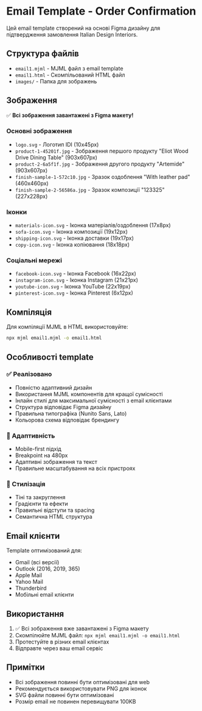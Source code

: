 # Email Template - Order Confirmation

Цей email template створений на основі Figma дизайну для підтвердження замовлення Italian Design Interiors.

## Структура файлів

- `email1.mjml` - MJML файл з email template
- `email1.html` - Скомпільований HTML файл
- `images/` - Папка для зображень

## Зображення

✅ **Всі зображення завантажені з Figma макету!**

### Основні зображення
- `logo.svg` - Логотип IDI (10x45px)
- `product-1-45201f.jpg` - Зображення першого продукту "Eliot Wood Drive Dining Table" (903x607px)
- `product-2-6a5f1f.jpg` - Зображення другого продукту "Artemide" (903x607px)
- `finish-sample-1-572c10.jpg` - Зразок оздоблення "With leather pad" (460x460px)
- `finish-sample-2-56586a.jpg` - Зразок композиції "123325" (227x228px)

### Іконки
- `materials-icon.svg` - Іконка матеріалів/оздоблення (17x8px)
- `sofa-icon.svg` - Іконка композиції (19x12px)
- `shipping-icon.svg` - Іконка доставки (19x17px)
- `copy-icon.svg` - Іконка копіювання (18x18px)

### Соціальні мережі
- `facebook-icon.svg` - Іконка Facebook (16x22px)
- `instagram-icon.svg` - Іконка Instagram (21x21px)
- `youtube-icon.svg` - Іконка YouTube (22x19px)
- `pinterest-icon.svg` - Іконка Pinterest (6x12px)

## Компіляція

Для компіляції MJML в HTML використовуйте:

```bash
npx mjml email1.mjml -o email1.html
```

## Особливості template

### ✅ Реалізовано
- Повністю адаптивний дизайн
- Використання MJML компонентів для кращої сумісності
- Інлайн стилі для максимальної сумісності з email клієнтами
- Структура відповідає Figma дизайну
- Правильна типографіка (Nunito Sans, Lato)
- Кольорова схема відповідає брендингу

### 📱 Адаптивність
- Mobile-first підхід
- Breakpoint на 480px
- Адаптивні зображення та текст
- Правильне масштабування на всіх пристроях

### 🎨 Стилізація
- Тіні та закруглення
- Градієнти та ефекти
- Правильні відступи та spacing
- Семантична HTML структура

## Email клієнти

Template оптимізований для:
- Gmail (всі версії)
- Outlook (2016, 2019, 365)
- Apple Mail
- Yahoo Mail
- Thunderbird
- Мобільні email клієнти

## Використання

1. ✅ Всі зображення вже завантажені з Figma макету
2. Скомпілюйте MJML файл: `npx mjml email1.mjml -o email1.html`
3. Протестуйте в різних email клієнтах
4. Відправте через ваш email сервіс

## Примітки

- Всі зображення повинні бути оптимізовані для web
- Рекомендується використовувати PNG для іконок
- SVG файли повинні бути оптимізовані
- Розмір email не повинен перевищувати 100KB 